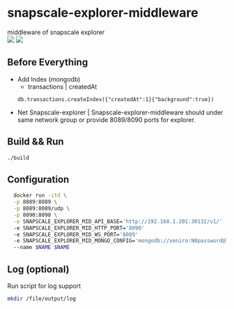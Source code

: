# snapscale-explorer-middleware
middleware of snapscale explorer  
![](https://img.shields.io/badge/version-1.0.0-brightgreen) ![](https://img.shields.io/badge/author-Miguel-blue)

## Before Everything
- Add Index (mongodb)
    - transactions | createdAt
    ```
    db.transactions.createIndex({"createdAt":1}{"background":true})
    ```
- Net
    Snapscale-explorer | Snapscale-explorer-middleware should under same network group or provide 8089/8090 ports for explorer.
    
## Build && Run
```bash
./build
```

## Configuration
```bash
  docker run -itd \
  -p 8089:8089 \
  -p 8089:8089/udp \
  -p 8090:8090 \
  -e SNAPSCALE_EXPLORER_MID_API_BASE='http://192.168.1.201:30132/v1/'
  -e SNAPSCALE_EXPLORER_MID_HTTP_PORT='8090'
  -e SNAPSCALE_EXPLORER_MID_WS_PORT='8089'
  -e SNAPSCALE_EXPLORER_MID_MONGO_CONFIG='mongodb://xeniro:N0password@192.168.1.201:30017/?authSource=admin'
  --name $NAME $NAME
```

## Log (optional)
Run script for log support
```bash
mkdir /file/output/log
```